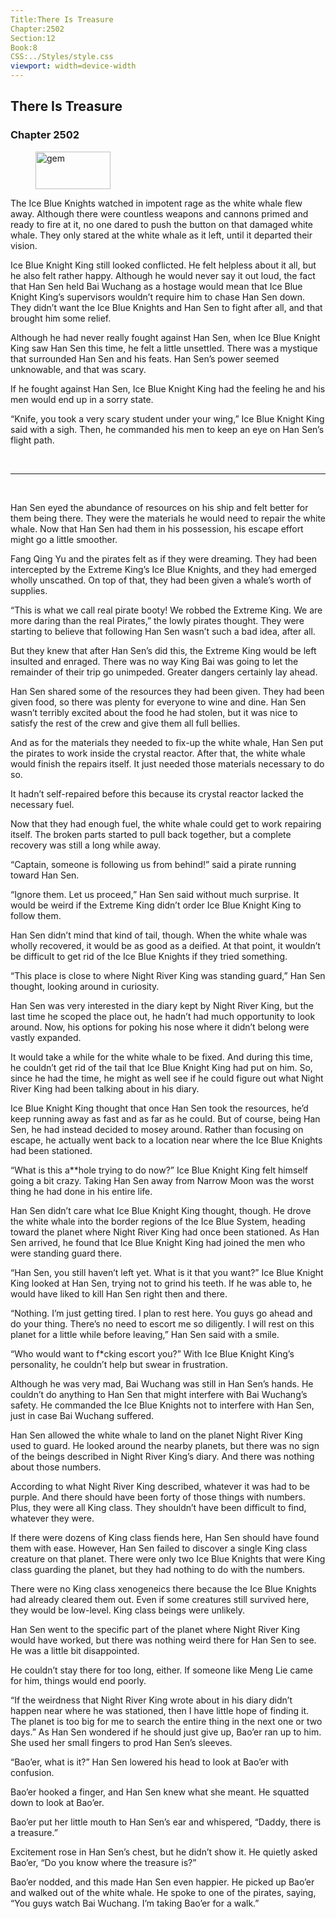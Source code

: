 ```yaml
---
Title:There Is Treasure 
Chapter:2502 
Section:12 
Book:8 
CSS:../Styles/style.css 
viewport: width=device-width
---
```

  
## There Is Treasure
### Chapter 2502
  
<figure>
	<img src="../Images/gem.gif" alt="gem" id="gem" width="120" height="60" />
</figure>
  

  
The Ice Blue Knights watched in impotent rage as the white whale flew away. Although there were countless weapons and cannons primed and ready to fire at it, no one dared to push the button on that damaged white whale. They only stared at the white whale as it left, until it departed their vision.

Ice Blue Knight King still looked conflicted. He felt helpless about it all, but he also felt rather happy. Although he would never say it out loud, the fact that Han Sen held Bai Wuchang as a hostage would mean that Ice Blue Knight King’s supervisors wouldn’t require him to chase Han Sen down. They didn’t want the Ice Blue Knights and Han Sen to fight after all, and that brought him some relief.

Although he had never really fought against Han Sen, when Ice Blue Knight King saw Han Sen this time, he felt a little unsettled. There was a mystique that surrounded Han Sen and his feats. Han Sen’s power seemed unknowable, and that was scary.

If he fought against Han Sen, Ice Blue Knight King had the feeling he and his men would end up in a sorry state.

“Knife, you took a very scary student under your wing,” Ice Blue Knight King said with a sigh. Then, he commanded his men to keep an eye on Han Sen’s flight path.

<br>

*****

<br>

Han Sen eyed the abundance of resources on his ship and felt better for them being there. They were the materials he would need to repair the white whale. Now that Han Sen had them in his possession, his escape effort might go a little smoother.

Fang Qing Yu and the pirates felt as if they were dreaming. They had been intercepted by the Extreme King’s Ice Blue Knights, and they had emerged wholly unscathed. On top of that, they had been given a whale’s worth of supplies.

“This is what we call real pirate booty! We robbed the Extreme King. We are more daring than the real Pirates,” the lowly pirates thought. They were starting to believe that following Han Sen wasn’t such a bad idea, after all.

But they knew that after Han Sen’s did this, the Extreme King would be left insulted and enraged. There was no way King Bai was going to let the remainder of their trip go unimpeded. Greater dangers certainly lay ahead.

Han Sen shared some of the resources they had been given. They had been given food, so there was plenty for everyone to wine and dine. Han Sen wasn’t terribly excited about the food he had stolen, but it was nice to satisfy the rest of the crew and give them all full bellies.

And as for the materials they needed to fix-up the white whale, Han Sen put the pirates to work inside the crystal reactor. After that, the white whale would finish the repairs itself. It just needed those materials necessary to do so.

It hadn’t self-repaired before this because its crystal reactor lacked the necessary fuel.

Now that they had enough fuel, the white whale could get to work repairing itself. The broken parts started to pull back together, but a complete recovery was still a long while away.

“Captain, someone is following us from behind!” said a pirate running toward Han Sen.

“Ignore them. Let us proceed,” Han Sen said without much surprise. It would be weird if the Extreme King didn’t order Ice Blue Knight King to follow them.

Han Sen didn’t mind that kind of tail, though. When the white whale was wholly recovered, it would be as good as a deified. At that point, it wouldn’t be difficult to get rid of the Ice Blue Knights if they tried something.

“This place is close to where Night River King was standing guard,” Han Sen thought, looking around in curiosity.

Han Sen was very interested in the diary kept by Night River King, but the last time he scoped the place out, he hadn’t had much opportunity to look around. Now, his options for poking his nose where it didn’t belong were vastly expanded.

It would take a while for the white whale to be fixed. And during this time, he couldn’t get rid of the tail that Ice Blue Knight King had put on him. So, since he had the time, he might as well see if he could figure out what Night River King had been talking about in his diary.

Ice Blue Knight King thought that once Han Sen took the resources, he’d keep running away as fast and as far as he could. But of course, being Han Sen, he had instead decided to mosey around. Rather than focusing on escape, he actually went back to a location near where the Ice Blue Knights had been stationed.

“What is this a**hole trying to do now?” Ice Blue Knight King felt himself going a bit crazy. Taking Han Sen away from Narrow Moon was the worst thing he had done in his entire life.

Han Sen didn’t care what Ice Blue Knight King thought, though. He drove the white whale into the border regions of the Ice Blue System, heading toward the planet where Night River King had once been stationed. As Han Sen arrived, he found that Ice Blue Knight King had joined the men who were standing guard there.

“Han Sen, you still haven’t left yet. What is it that you want?” Ice Blue Knight King looked at Han Sen, trying not to grind his teeth. If he was able to, he would have liked to kill Han Sen right then and there.

“Nothing. I’m just getting tired. I plan to rest here. You guys go ahead and do your thing. There’s no need to escort me so diligently. I will rest on this planet for a little while before leaving,” Han Sen said with a smile.

“Who would want to f*cking escort you?” With Ice Blue Knight King’s personality, he couldn’t help but swear in frustration.

Although he was very mad, Bai Wuchang was still in Han Sen’s hands. He couldn’t do anything to Han Sen that might interfere with Bai Wuchang’s safety. He commanded the Ice Blue Knights not to interfere with Han Sen, just in case Bai Wuchang suffered.

Han Sen allowed the white whale to land on the planet Night River King used to guard. He looked around the nearby planets, but there was no sign of the beings described in Night River King’s diary. And there was nothing about those numbers.

According to what Night River King described, whatever it was had to be purple. And there should have been forty of those things with numbers. Plus, they were all King class. They shouldn’t have been difficult to find, whatever they were.

If there were dozens of King class fiends here, Han Sen should have found them with ease. However, Han Sen failed to discover a single King class creature on that planet. There were only two Ice Blue Knights that were King class guarding the planet, but they had nothing to do with the numbers.

There were no King class xenogeneics there because the Ice Blue Knights had already cleared them out. Even if some creatures still survived here, they would be low-level. King class beings were unlikely.

Han Sen went to the specific part of the planet where Night River King would have worked, but there was nothing weird there for Han Sen to see. He was a little bit disappointed.

He couldn’t stay there for too long, either. If someone like Meng Lie came for him, things would end poorly.

“If the weirdness that Night River King wrote about in his diary didn’t happen near where he was stationed, then I have little hope of finding it. The planet is too big for me to search the entire thing in the next one or two days.” As Han Sen wondered if he should just give up, Bao’er ran up to him. She used her small fingers to prod Han Sen’s sleeves.

“Bao’er, what is it?” Han Sen lowered his head to look at Bao’er with confusion.

Bao’er hooked a finger, and Han Sen knew what she meant. He squatted down to look at Bao’er.

Bao’er put her little mouth to Han Sen’s ear and whispered, “Daddy, there is a treasure.”

Excitement rose in Han Sen’s chest, but he didn’t show it. He quietly asked Bao’er, “Do you know where the treasure is?”

Bao’er nodded, and this made Han Sen even happier. He picked up Bao’er and walked out of the white whale. He spoke to one of the pirates, saying, “You guys watch Bai Wuchang. I’m taking Bao’er for a walk.”